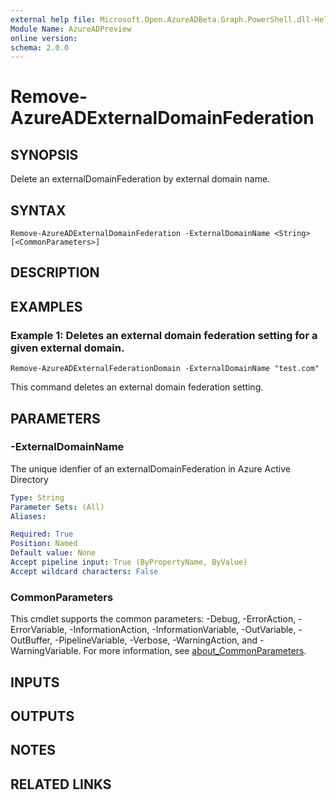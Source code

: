 ```yaml
---
external help file: Microsoft.Open.AzureADBeta.Graph.PowerShell.dll-Help.xml
Module Name: AzureADPreview
online version:
schema: 2.0.0
---
```


# Remove-AzureADExternalDomainFederation

## SYNOPSIS
Delete an externalDomainFederation by external domain name.

## SYNTAX

```
Remove-AzureADExternalDomainFederation -ExternalDomainName <String> [<CommonParameters>]
```

## DESCRIPTION

## EXAMPLES

### Example 1: Deletes an external domain federation setting for a given external domain.
```
Remove-AzureADExternalFederationDomain -ExternalDomainName "test.com"
```

This command deletes an external domain federation setting.

## PARAMETERS

### -ExternalDomainName
The unique idenfier of an externalDomainFederation in Azure Active Directory

```yaml
Type: String
Parameter Sets: (All)
Aliases:

Required: True
Position: Named
Default value: None
Accept pipeline input: True (ByPropertyName, ByValue)
Accept wildcard characters: False
```

### CommonParameters
This cmdlet supports the common parameters: -Debug, -ErrorAction, -ErrorVariable, -InformationAction, -InformationVariable, -OutVariable, -OutBuffer, -PipelineVariable, -Verbose, -WarningAction, and -WarningVariable. For more information, see [about_CommonParameters](http://go.microsoft.com/fwlink/?LinkID=113216).

## INPUTS

## OUTPUTS

## NOTES

## RELATED LINKS
